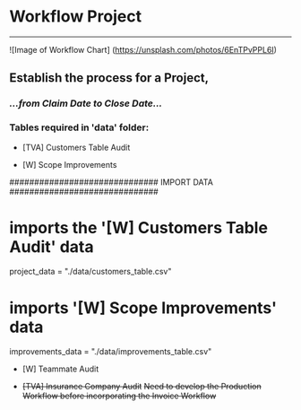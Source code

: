 # Workflow Project
***

![Image of Workflow Chart]
(https://unsplash.com/photos/6EnTPvPPL6I)

## Establish the process for a Project, 
### ***...from Claim Date to Close Date...***

### Tables required in 'data' folder:
- [TVA] Customers Table Audit

- [W] Scope Improvements


############################## IMPORT DATA ##############################
# imports the '[W] Customers Table Audit' data
project_data = "./data/customers_table.csv"

# imports '[W] Scope Improvements' data
improvements_data = "./data/improvements_table.csv"



- [W] Teammate Audit

- ~~[TVA] Insurance Company Audit~~
~~Need to develop the Production Workflow before incorporating the Invoice Workflow~~
